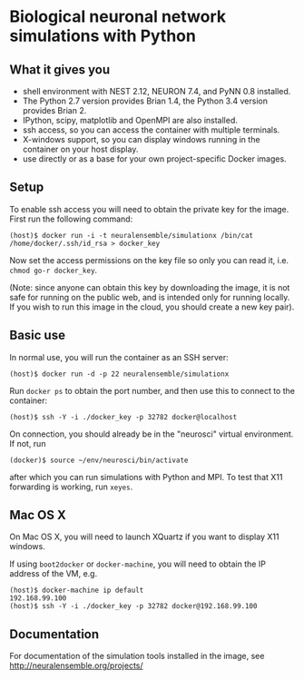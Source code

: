 # Biological neuronal network simulations with Python


## What it gives you

* shell environment with NEST 2.12, NEURON 7.4, and PyNN 0.8 installed.
* The Python 2.7 version provides Brian 1.4, the Python 3.4 version provides Brian 2.
* IPython, scipy, matplotlib and OpenMPI are also installed.
* ssh access, so you can access the container with multiple terminals.
* X-windows support, so you can display windows running in the container on your host display.
* use directly or as a base for your own project-specific Docker images.


## Setup

To enable ssh access you will need to obtain the private key for the image. First run the following command:

```
(host)$ docker run -i -t neuralensemble/simulationx /bin/cat /home/docker/.ssh/id_rsa > docker_key
```

Now set the access permissions on the key file so only you can read it, i.e. `chmod go-r docker_key`.

(Note: since anyone can obtain this key by downloading the image, it is not safe for running on the public web,
and is intended only for running locally. If you wish to run this image in the cloud, you should create a new
key pair).


## Basic use

In normal use, you will run the container as an SSH server:

```
(host)$ docker run -d -p 22 neuralensemble/simulationx
```

Run `docker ps` to obtain the port number, and then use this to connect to the container:

```
(host)$ ssh -Y -i ./docker_key -p 32782 docker@localhost
```

On connection, you should already be in the "neurosci" virtual environment. If not, run

```
(docker)$ source ~/env/neurosci/bin/activate
```

after which you can run simulations with Python and MPI. To test that X11 forwarding is working, run `xeyes`.


## Mac OS X

On Mac OS X, you will need to launch XQuartz if you want to display X11 windows.
 
If using `boot2docker` or `docker-machine`, you will need to obtain the IP address of the VM, e.g.

```
(host)$ docker-machine ip default
192.168.99.100
(host)$ ssh -Y -i ./docker_key -p 32782 docker@192.168.99.100
```

## Documentation

For documentation of the simulation tools installed in the image, see http://neuralensemble.org/projects/
